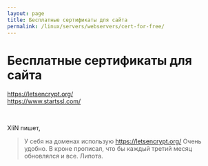 ```yaml
---
layout: page
title: Бесплатные сертификаты для сайта
permalink: /linux/servers/webservers/cert-for-free/
---
```


# Бесплатные сертификаты для сайта


https://letsencrypt.org/  
https://www.startssl.com/


<br/>

XliN пишет,

> У себя на доменах использую https://letsencrypt.org/ Очень удобно. В кроне прописал, что бы каждый третий месяц обновлялся и все. Липота.
